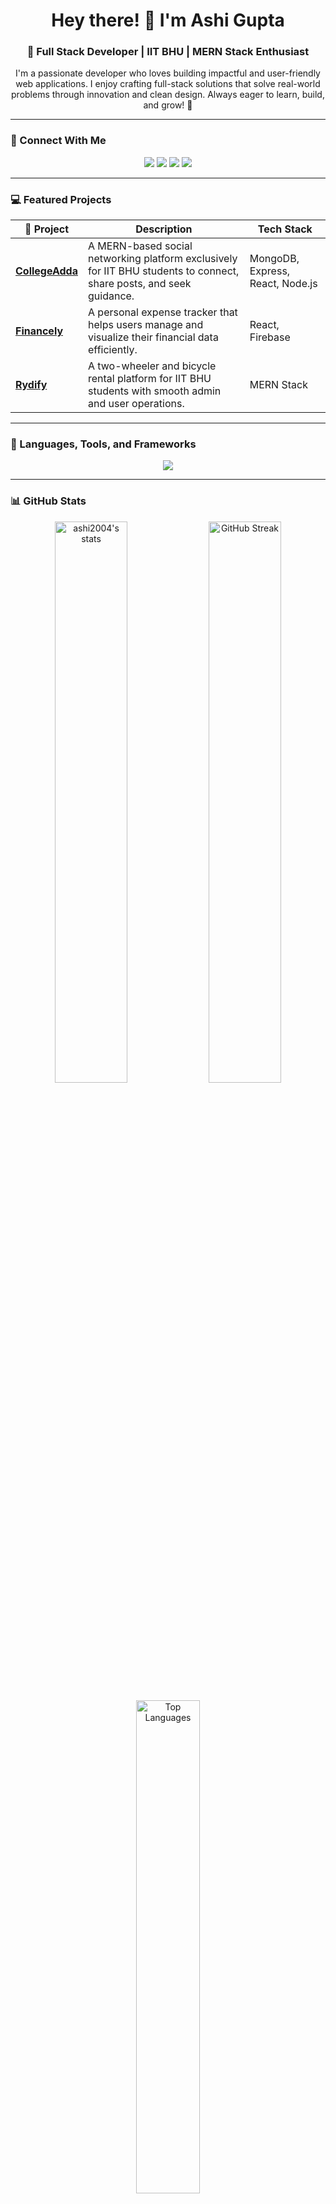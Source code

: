 

<!--
**ashi2004/ashi2004** is a ✨ _special_ ✨ repository because its `README.md` (this file) appears on your GitHub profile.

Here are some ideas to get you started:

- 🔭 I’m currently working on ...
- 🌱 I’m currently learning ...
- 👯 I’m looking to collaborate on ...
- 🤔 I’m looking for help with ...
- 💬 Ask me about ...
- 📫 How to reach me: ...
- 😄 Pronouns: ...
- ⚡ Fun fact: ...
-->

<h1 align="center">Hey there! 👋 I'm Ashi Gupta</h1>
<h3 align="center">🚀 Full Stack Developer | IIT BHU | MERN Stack Enthusiast</h3>

<p align="center">
I'm a passionate developer who loves building impactful and user-friendly web applications.  
I enjoy crafting full-stack solutions that solve real-world problems through innovation and clean design.  
Always eager to learn, build, and grow! 🌱
</p>

---

### 🤝 Connect With Me

<p align="center">
  <a href="mailto:ashi2004gupta@gmail.com"><img src="https://img.shields.io/badge/Gmail-D14836?style=for-the-badge&logo=gmail&logoColor=white"/></a>
  <a href="https://www.linkedin.com/in/ashi-gupta-4a0098250/"><img src="https://img.shields.io/badge/LinkedIn-0077B5?style=for-the-badge&logo=linkedin&logoColor=white"/></a>
  <a href="https://leetcode.com/u/agupta_25/"><img src="https://img.shields.io/badge/LeetCode-FFA116?style=for-the-badge&logo=leetcode&logoColor=white"/></a>
  <a href="https://www.instagram.com/ashi.g25/"><img src="https://img.shields.io/badge/Instagram-E4405F?style=for-the-badge&logo=instagram&logoColor=white"/></a>
</p>

---

### 💻 Featured Projects

| 🚀 Project | Description | Tech Stack |
|-------------|-------------|-------------|
| [**CollegeAdda**](https://github.com/ashi2004/CollegeAdda) | A MERN-based social networking platform exclusively for IIT BHU students to connect, share posts, and seek guidance. | MongoDB, Express, React, Node.js |
| [**Financely**](https://github.com/ashi2004/Financely) | A personal expense tracker that helps users manage and visualize their financial data efficiently. | React, Firebase |
| [**Rydify**](https://github.com/ashi2004/Rydify_IITBHU) | A two-wheeler and bicycle rental platform for IIT BHU students with smooth admin and user operations. | MERN Stack |

---

### 🧠 Languages, Tools, and Frameworks

<p align="center">
  <img src="https://skillicons.dev/icons?i=react,nodejs,express,mongodb,html,css,javascript,typescript,git,github,firebase,vscode,postman&theme=dark" />
</p>

---

### 📊 GitHub Stats

<p align="center">
  <img src="https://github-readme-stats.vercel.app/api?username=ashi2004&show_icons=true&theme=radical" alt="ashi2004's stats" width="48%"/>
  <img src="https://github-readme-streak-stats.herokuapp.com/?user=ashi2004&theme=radical" alt="GitHub Streak" width="48%"/>
</p>

<p align="center">
  <img src="https://github-readme-stats.vercel.app/api/top-langs/?username=ashi2004&layout=compact&theme=radical" alt="Top Languages" width="45%"/>
</p>

---

### 📈 Contribution Graph

<p align="center">
  <img src="https://github-readme-activity-graph.vercel.app/graph?username=ashi2004&bg_color=0D1117&color=E4E2E2&line=F85D7F&point=FFFFFF&area=true&hide_border=true" alt="Ashi's Contribution Graph" />
</p>

